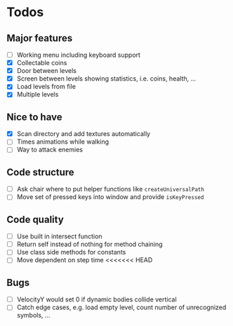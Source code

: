 Todos
=====

Major features
--------------

- [ ] Working menu including keyboard support
- [x] Collectable coins
- [x] Door between levels
- [x] Screen between levels showing statistics, i.e. coins, health, ...
- [x] Load levels from file
- [x] Multiple levels

Nice to have
------------

- [x] Scan directory and add textures automatically
- [ ] Times animations while walking
- [ ] Way to attack enemies

Code structure
--------------

- [ ] Ask chair where to put helper functions like `createUniversalPath`
- [ ] Move set of pressed keys into window and provide `isKeyPressed`

Code quality
------------

- [ ] Use built in intersect function
- [ ] Return self instead of nothing for method chaining
- [ ] Use class side methods for constants
- [ ] Move dependent on step time
<<<<<<< HEAD

Bugs
----

- [ ] VelocityY would set 0 if dynamic bodies collide vertical
- [ ] Catch edge cases, e.g. load empty level, count number of unrecognized
      symbols, ...
